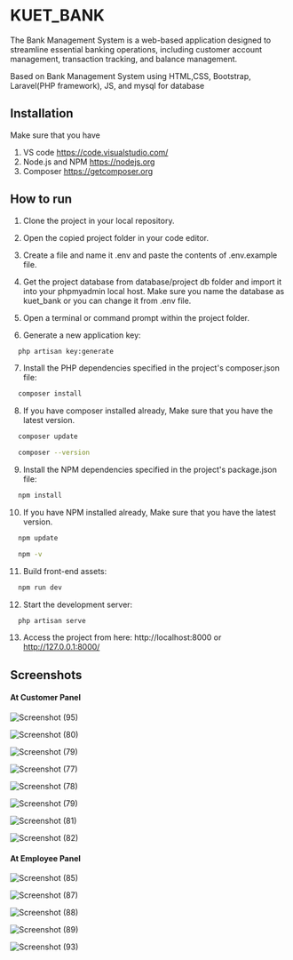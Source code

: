 
# KUET_BANK

The Bank Management System is a web-based application designed to streamline essential banking operations, including customer account management, transaction tracking, and balance management.


Based on Bank Management System using HTML,CSS, Bootstrap, Laravel(PHP framework), JS, and mysql for database


## Installation

Make sure that you have 

1. VS code https://code.visualstudio.com/
2. Node.js and NPM https://nodejs.org
3. Composer https://getcomposer.org

    
## How to run

1. Clone the project in your local repository.
2. Open the copied project folder in your code editor.
3. Create a file and name it .env and paste the contents of .env.example file.
4. Get the project database from database/project db folder and import it into your phpmyadmin local host. Make sure you name the database as kuet_bank or you can change it from .env file.

5. Open a terminal or command prompt within the project folder.
6. Generate a new application key:

```bash
  php artisan key:generate
```
7. Install the PHP dependencies specified in the project's composer.json file:

```bash
  composer install
```
8. If you have composer installed already, Make sure that you have the latest version.

```bash
  composer update
```
```bash
  composer --version
```
9. Install the NPM dependencies specified in the project's package.json file:

```bash
  npm install
```
10. If you have NPM installed already, Make sure that you have the latest version.

```bash
  npm update
```
```bash
  npm -v
```
11. Build front-end assets:

```bash
  npm run dev
```
12. Start the development server:

```bash
  php artisan serve
```
13. Access the project from here: http://localhost:8000 or http://127.0.0.1:8000/
## Screenshots

#### At Customer Panel

![Screenshot (95)](https://github.com/MachangDoniel/KUET_BANK/assets/114639828/8c89519e-4d32-4a3f-98e4-321e5207e3d4)

![Screenshot (80)](https://github.com/MachangDoniel/KUET_BANK/assets/114639828/57d95c91-224e-4b43-a132-4c201106cf41)

![Screenshot (79)](https://github.com/MachangDoniel/KUET_BANK/assets/114639828/c84d55dd-5ec9-4721-90f9-a8422b3821bc)

![Screenshot (77)](https://github.com/MachangDoniel/KUET_BANK/assets/114639828/4b685e93-fc6d-4163-864e-f9dcd22db3d6)

![Screenshot (78)](https://github.com/MachangDoniel/KUET_BANK/assets/114639828/d0b5356a-6131-4e6a-8878-dbc5ec54af12)

![Screenshot (79)](https://github.com/MachangDoniel/KUET_BANK/assets/114639828/e8080d70-36b7-4314-9a38-d189e99b365d)

![Screenshot (81)](https://github.com/MachangDoniel/KUET_BANK/assets/114639828/32a8b00c-9392-40b1-adc9-676b32d4fdc3)

![Screenshot (82)](https://github.com/MachangDoniel/KUET_BANK/assets/114639828/7963ed03-a49e-4552-abff-2d3897ce7147)

#### At Employee Panel

![Screenshot (85)](https://github.com/MachangDoniel/KUET_BANK/assets/114639828/b2d294c0-edc4-41da-8456-b98e8ac9343c)

![Screenshot (87)](https://github.com/MachangDoniel/KUET_BANK/assets/114639828/05419198-3b8a-44f1-9aae-777ede7938b1)

![Screenshot (88)](https://github.com/MachangDoniel/KUET_BANK/assets/114639828/0fe029c6-f89c-4623-871c-d2bbf774af25)

![Screenshot (89)](https://github.com/MachangDoniel/KUET_BANK/assets/114639828/8c855b48-997a-4262-b97e-a045c2bcd25c)

![Screenshot (93)](https://github.com/MachangDoniel/KUET_BANK/assets/114639828/6c727c3e-9b4d-4d0d-bfb0-71fc71785cd2)
